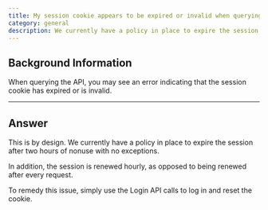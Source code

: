 ```yaml
---
title: My session cookie appears to be expired or invalid when querying the RightScale API.
category: general
description: We currently have a policy in place to expire the session after two hours of nonuse with no exceptions.
---
```


## Background Information

When querying the API, you may see an error indicating that the session cookie has expired or is invalid.

* * *

## Answer

This is by design. We currently have a policy in place to expire the session after two hours of nonuse with no exceptions.

In addition, the session is renewed hourly, as opposed to being renewed after every request.

To remedy this issue, simply use the Login API calls to log in and reset the cookie.
